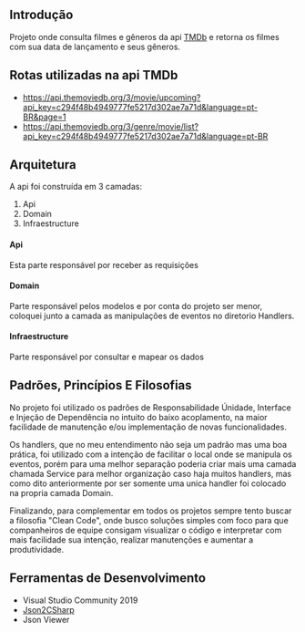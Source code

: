 ## Introdução
Projeto onde consulta filmes e gêneros da api [TMDb](https://developers.themoviedb.org/3) e retorna os filmes com sua data de lançamento e seus gêneros. 
 

## Rotas utilizadas na api TMDb
- https://api.themoviedb.org/3/movie/upcoming?api_key=c294f48b4949777fe5217d302ae7a71d&language=pt-BR&page=1
- https://api.themoviedb.org/3/genre/movie/list?api_key=c294f48b4949777fe5217d302ae7a71d&language=pt-BR

## Arquitetura
A api foi construída em 3 camadas:
1. Api
2. Domain
3. Infraestructure

#### Api
Esta parte responsável por receber as requisições

#### Domain
Parte responsável pelos modelos e por conta do projeto ser menor, coloquei junto a camada as manipulações de eventos no diretorio Handlers.

#### Infraestructure
Parte responsável por consultar e mapear os dados

## Padrões, Princípios E Filosofias
No projeto foi utilizado os padrões de Responsabilidade Únidade, Interface e Injeção de Dependência no intuito do baixo acoplamento, na maior facilidade de manutenção e/ou implementação de novas funcionalidades.

Os handlers, que no meu entendimento não seja um padrão mas uma boa prática, foi utilizado com a intenção de facilitar o local onde se manipula os eventos, porém para uma melhor separação poderia criar mais uma camada chamada Service para melhor organização caso haja muitos handlers, mas como dito anteriormente por ser somente uma unica handler foi colocado na propria camada Domain.

Finalizando, para complementar em todos os projetos sempre tento buscar a filosofia "Clean Code", onde busco soluções simples com foco para que companheiros de equipe consigam visualizar o código e interpretar com mais facilidade sua intenção, realizar manutenções e aumentar a produtividade. 

## Ferramentas de Desenvolvimento
- Visual Studio Community 2019
- [Json2CSharp](https://json2csharp.com/)
- Json Viewer
